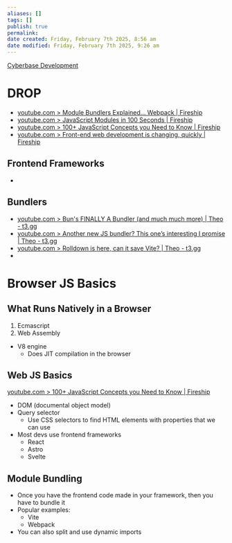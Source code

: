 ```yaml
---
aliases: []
tags: []
publish: true
permalink:
date created: Friday, February 7th 2025, 8:56 am
date modified: Friday, February 7th 2025, 9:26 am
---
```


[Cyberbase Development](../../📁%2051%20-%20Cyberbase/Cyberbase%20Development/Cyberbase%20Development.md)

# DROP 

- [youtube.com > Module Bundlers Explained... Webpack | Fireship](https://www.youtube.com/watch?v=5IG4UmULyoA&list=WL&index=7&t=96s)
- [youtube.com > JavaScript Modules in 100 Seconds | Fireship](https://www.youtube.com/watch?v=qgRUr-YUk1Q)
- [youtube.com > 100+ JavaScript Concepts you Need to Know | Fireship](https://www.youtube.com/watch?v=lkIFF4maKMU)
- [youtube.com > Front-end web development is changing, quickly | Fireship](https://www.youtube.com/watch?v=TBIjgBVFjVI)

## Frontend Frameworks

- 

## Bundlers

- [youtube.com > Bun's FINALLY A Bundler (and much much more) | Theo - t3․gg](https://www.youtube.com/watch?v=Y5JrsqBt7sI)
- [youtube.com > Another new JS bundler? This one’s interesting I promise | Theo - t3․gg](https://www.youtube.com/watch?v=_sxwQBWJQHA)
- [youtube.com > Rolldown is here, can it save Vite? | Theo - t3․gg](https://www.youtube.com/watch?v=IDe1zVWoX94)
- 

# Browser JS Basics

## What Runs Natively in a Browser

1. Ecmascript
2. Web Assembly

- V8 engine 
	- Does JIT compilation in the browser

## Web JS Basics

[youtube.com > 100+ JavaScript Concepts you Need to Know | Fireship](https://www.youtube.com/watch?v=lkIFF4maKMU&t=578s)

- DOM (documental object model)
- Query selector
	- Use CSS selectors to find HTML elements with properties that we can use
- Most devs use frontend frameworks
	- React
	- Astro
	- Svelte

## Module Bundling

- Once you have the frontend code made in your framework, then you have to bundle it
- Popular examples:
	- Vite
	- Webpack
- You can also split and use dynamic imports